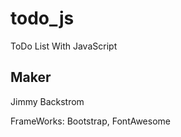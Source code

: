 # todo_js
ToDo List With JavaScript

## Maker
Jimmy Backstrom

FrameWorks: Bootstrap, FontAwesome
            
